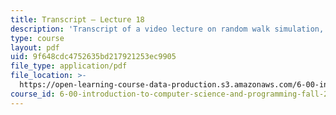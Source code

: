 ```yaml
---
title: Transcript – Lecture 18
description: 'Transcript of a video lecture on random walk simulation, PyLab, and plotting.'
type: course
layout: pdf
uid: 9f648cdc4752635bd217921253ec9905
file_type: application/pdf
file_location: >-
  https://open-learning-course-data-production.s3.amazonaws.com/6-00-introduction-to-computer-science-and-programming-fall-2008/9f648cdc4752635bd217921253ec9905_6-00F08-L18.pdf
course_id: 6-00-introduction-to-computer-science-and-programming-fall-2008
---
```

